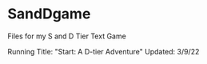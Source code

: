 # SandDgame
Files for my S and D Tier Text Game

Running Title: "Start: A D-tier Adventure"
Updated: 3/9/22
